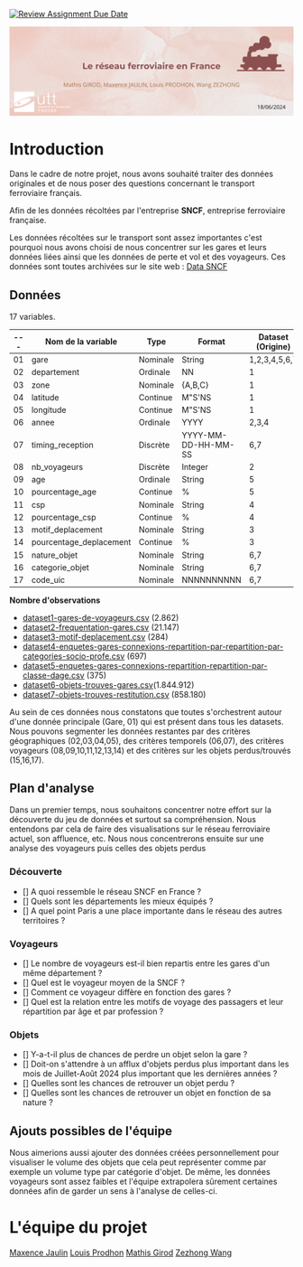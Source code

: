 [![Review Assignment Due Date](https://classroom.github.com/assets/deadline-readme-button-24ddc0f5d75046c5622901739e7c5dd533143b0c8e959d652212380cedb1ea36.svg)](https://classroom.github.com/a/Fj4cXJY4)


![](images/entete-rapportIF36.png "Entête")

# Introduction

Dans le cadre de notre projet, nous avons souhaité traiter des données originales et de nous poser des questions concernant le transport ferroviaire français.

Afin de les données récoltées par l'entreprise **SNCF**, entreprise ferroviaire française.

Les données récoltées sur le transport sont assez importantes c'est pourquoi nous avons choisi de nous concentrer sur les gares et leurs données liées ainsi que les données de perte et vol et des voyageurs.
Ces données sont toutes archivées sur le site web : [Data SNCF](https://data.sncf.com)

## Données

17 variables.

| --- | Nom de la variable      | Type     | Format              | Dataset (Origine) |
| --- | ----------------------- | -------- | ------------------- | ----------------- |
| 01  | gare                    | Nominale | String              | 1,2,3,4,5,6,7     |
| 02  | departement             | Ordinale | NN                  | 1                 |
| 03  | zone                    | Nominale | {A,B,C}             | 1                 |
| 04  | latitude                | Continue | M"S'NS              | 1                 |
| 05  | longitude               | Continue | M"S'NS              | 1                 |
| 06  | annee                   | Ordinale | YYYY                | 2,3,4             |
| 07  | timing_reception        | Discrète | YYYY-MM-DD-HH-MM-SS | 6,7               |
| 08  | nb_voyageurs            | Discrète | Integer             | 2                 |
| 09  | age                     | Ordinale | String              | 5                 |
| 10  | pourcentage_age         | Continue | %                   | 5                 |
| 11  | csp                     | Nominale | String              | 4                 |
| 12  | pourcentage_csp         | Continue | %                   | 4                 |
| 13  | motif_deplacement       | Nominale | String              | 3                 |
| 14  | pourcentage_deplacement | Continue | %                   | 3                 |
| 15  | nature_objet            | Nominale | String              | 6,7               |
| 16  | categorie_objet         | Nominale | String              | 6,7               |
| 17  | code_uic                | Nominale | NNNNNNNNNN          | 6,7               |

**Nombre d'observations**

- [dataset1-gares-de-voyageurs.csv](https://data.sncf.com/explore/dataset/gares-de-voyageurs/export/) (2.862)
- [dataset2-frequentation-gares.csv](https://data.sncf.com/explore/dataset/frequentation-gares/export/) (21.147)
- [dataset3-motif-deplacement.csv](https://data.sncf.com/explore/dataset/motif-deplacement/export/) (284)
- [dataset4-enquetes-gares-connexions-repartition-par-repartition-par-categories-socio-profe.csv](https://data.sncf.com/explore/dataset/enquetes-gares-connexions-repartition-par-repartition-par-categories-socio-profe/export/) (697)
- [dataset5-enquetes-gares-connexions-repartition-repartition-par-classe-dage.csv](https://data.sncf.com/explore/dataset/enquetes-gares-connexions-repartition-repartition-par-classe-dage/export/) (375)
- [dataset6-objets-trouves-gares.csv](https://data.sncf.com/explore/dataset/objets-trouves-gares/export/)(1.844.912)
- [dataset7-objets-trouves-restitution.csv](https://data.sncf.com/explore/dataset/objets-trouves-restitution/export/) (858.180)

Au sein de ces données nous constatons que toutes s'orchestrent autour d'une donnée principale (Gare, 01) qui est présent dans tous les datasets.
Nous pouvons segmenter les données restantes par des critères géographiques (02,03,04,05), des critères temporels (06,07), des critères voyageurs (08,09,10,11,12,13,14) et des critères sur les objets perdus/trouvés (15,16,17).

## Plan d'analyse

Dans un premier temps, nous souhaitons concentrer notre effort sur la découverte du jeu de données et surtout sa compréhension. Nous entendons par cela de faire des visualisations sur le réseau ferroviaire actuel, son affluence, etc.
Nous nous concentrerons ensuite sur une analyse des voyageurs puis celles des objets perdus

### Découverte

- [] A quoi ressemble le réseau SNCF en France ?
- [] Quels sont les départements les mieux équipés ?
- [] A quel point Paris a une place importante dans le réseau des autres territoires ?

### Voyageurs

- [] Le nombre de voyageurs est-il bien repartis entre les gares d'un même département ?
- [] Quel est le voyageur moyen de la SNCF ?
- [] Comment ce voyageur diffère en fonction des gares ?
- [] Quel est la relation entre les motifs de voyage des passagers et leur répartition par âge et par profession ?

### Objets

- [] Y-a-t-il plus de chances de perdre un objet selon la gare ?
- [] Doit-on s'attendre à un afflux d'objets perdus plus important dans les mois de Juillet-Août 2024 plus important que les dernières années ?
- [] Quelles sont les chances de retrouver un objet perdu ?
- [] Quelles sont les chances de retrouver un objet en fonction de sa nature ?

## Ajouts possibles de l'équipe

Nous aimerions aussi ajouter des données créées personnellement pour visualiser le volume des objets que cela peut représenter comme par exemple un volume type par catégorie d'objet.
De même, les données voyageurs sont assez faibles et l'équipe extrapolera sûrement certaines données afin de garder un sens à l'analyse de celles-ci.

# L'équipe du projet

[Maxence Jaulin](https://github.com/maxencejaulin)
[Louis Prodhon](https://github.com/Grexiem)
[Mathis Girod](https://github.com/girodmat)
[Zezhong Wang](https://github.com/RubiesWzz)
